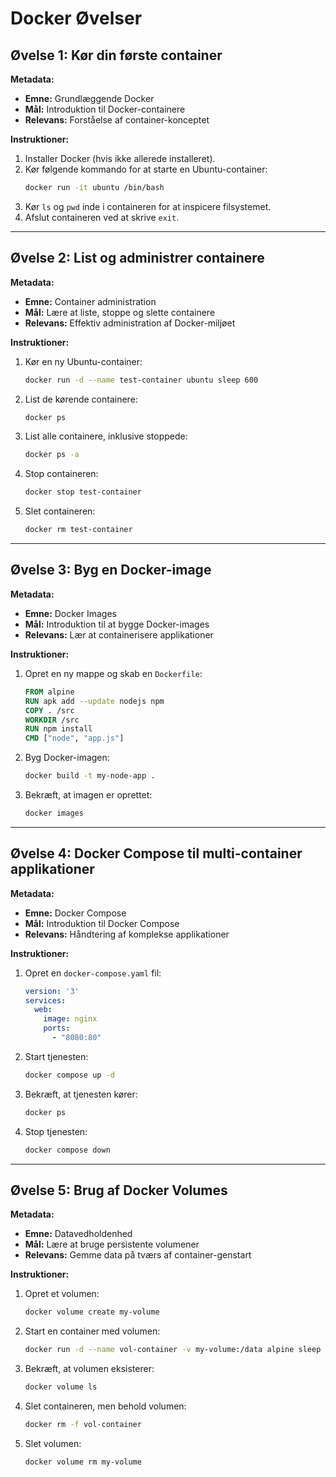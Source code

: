 # Docker Øvelser

## Øvelse 1: Kør din første container
**Metadata:**
- **Emne:** Grundlæggende Docker
- **Mål:** Introduktion til Docker-containere
- **Relevans:** Forståelse af container-konceptet

**Instruktioner:**
1. Installer Docker (hvis ikke allerede installeret).
2. Kør følgende kommando for at starte en Ubuntu-container:
   ```bash
   docker run -it ubuntu /bin/bash
   ```
3. Kør `ls` og `pwd` inde i containeren for at inspicere filsystemet.
4. Afslut containeren ved at skrive `exit`.

---

## Øvelse 2: List og administrer containere
**Metadata:**
- **Emne:** Container administration
- **Mål:** Lære at liste, stoppe og slette containere
- **Relevans:** Effektiv administration af Docker-miljøet

**Instruktioner:**
1. Kør en ny Ubuntu-container:
   ```bash
   docker run -d --name test-container ubuntu sleep 600
   ```
2. List de kørende containere:
   ```bash
   docker ps
   ```
3. List alle containere, inklusive stoppede:
   ```bash
   docker ps -a
   ```
4. Stop containeren:
   ```bash
   docker stop test-container
   ```
5. Slet containeren:
   ```bash
   docker rm test-container
   ```

---

## Øvelse 3: Byg en Docker-image
**Metadata:**
- **Emne:** Docker Images
- **Mål:** Introduktion til at bygge Docker-images
- **Relevans:** Lær at containerisere applikationer

**Instruktioner:**
1. Opret en ny mappe og skab en `Dockerfile`:
   ```dockerfile
   FROM alpine
   RUN apk add --update nodejs npm
   COPY . /src
   WORKDIR /src
   RUN npm install
   CMD ["node", "app.js"]
   ```
2. Byg Docker-imagen:
   ```bash
   docker build -t my-node-app .
   ```
3. Bekræft, at imagen er oprettet:
   ```bash
   docker images
   ```

---

## Øvelse 4: Docker Compose til multi-container applikationer
**Metadata:**
- **Emne:** Docker Compose
- **Mål:** Introduktion til Docker Compose
- **Relevans:** Håndtering af komplekse applikationer

**Instruktioner:**
1. Opret en `docker-compose.yaml` fil:
   ```yaml
   version: '3'
   services:
     web:
       image: nginx
       ports:
         - "8080:80"
   ```
2. Start tjenesten:
   ```bash
   docker compose up -d
   ```
3. Bekræft, at tjenesten kører:
   ```bash
   docker ps
   ```
4. Stop tjenesten:
   ```bash
   docker compose down
   ```

---

## Øvelse 5: Brug af Docker Volumes
**Metadata:**
- **Emne:** Datavedholdenhed
- **Mål:** Lære at bruge persistente volumener
- **Relevans:** Gemme data på tværs af container-genstart

**Instruktioner:**
1. Opret et volumen:
   ```bash
   docker volume create my-volume
   ```
2. Start en container med volumen:
   ```bash
   docker run -d --name vol-container -v my-volume:/data alpine sleep 600
   ```
3. Bekræft, at volumen eksisterer:
   ```bash
   docker volume ls
   ```
4. Slet containeren, men behold volumen:
   ```bash
   docker rm -f vol-container
   ```
5. Slet volumen:
   ```bash
   docker volume rm my-volume
   ```

